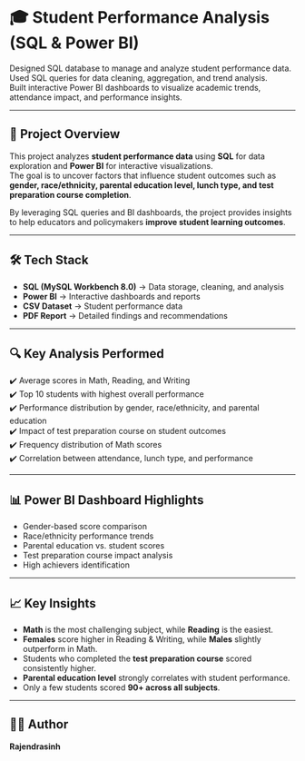 # 🎓 Student Performance Analysis (SQL & Power BI)

Designed SQL database to manage and analyze student performance data.  
Used SQL queries for data cleaning, aggregation, and trend analysis.  
Built interactive Power BI dashboards to visualize academic trends, attendance impact, and performance insights.  

---

## 📌 Project Overview  
This project analyzes **student performance data** using **SQL** for data exploration and **Power BI** for interactive visualizations.  
The goal is to uncover factors that influence student outcomes such as **gender, race/ethnicity, parental education level, lunch type, and test preparation course completion**.  

By leveraging SQL queries and BI dashboards, the project provides insights to help educators and policymakers **improve student learning outcomes**.  

---

## 🛠️ Tech Stack  
- **SQL (MySQL Workbench 8.0)** → Data storage, cleaning, and analysis  
- **Power BI** → Interactive dashboards and reports  
- **CSV Dataset** → Student performance data  
- **PDF Report** → Detailed findings and recommendations  

---

## 🔍 Key Analysis Performed  
✔️ Average scores in Math, Reading, and Writing  
✔️ Top 10 students with highest overall performance  
✔️ Performance distribution by gender, race/ethnicity, and parental education  
✔️ Impact of test preparation course on student outcomes  
✔️ Frequency distribution of Math scores  
✔️ Correlation between attendance, lunch type, and performance  

---

## 📊 Power BI Dashboard Highlights  
- Gender-based score comparison  
- Race/ethnicity performance trends  
- Parental education vs. student scores  
- Test preparation course impact analysis  
- High achievers identification  

---

## 📈 Key Insights  
- **Math** is the most challenging subject, while **Reading** is the easiest.  
- **Females** score higher in Reading & Writing, while **Males** slightly outperform in Math.  
- Students who completed the **test preparation course** scored consistently higher.  
- **Parental education level** strongly correlates with student performance.  
- Only a few students scored **90+ across all subjects**.  

---

## 👨‍💻 Author  
**Rajendrasinh**  

